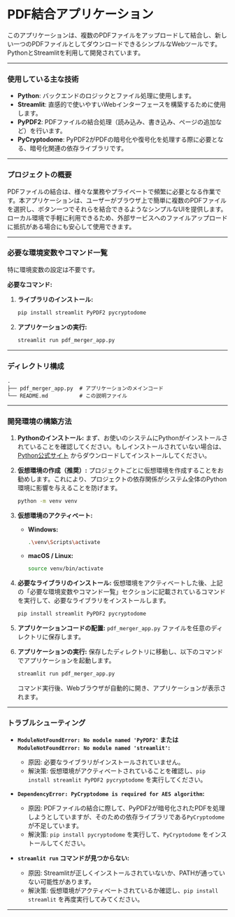 

# PDF結合アプリケーション

このアプリケーションは、複数のPDFファイルをアップロードして結合し、新しい一つのPDFファイルとしてダウンロードできるシンプルなWebツールです。PythonとStreamlitを利用して開発されています。

---

### 使用している主な技術

* **Python**: バックエンドのロジックとファイル処理に使用します。
* **Streamlit**: 直感的で使いやすいWebインターフェースを構築するために使用します。
* **PyPDF2**: PDFファイルの結合処理（読み込み、書き込み、ページの追加など）を行います。
* **PyCryptodome**: PyPDF2がPDFの暗号化や復号化を処理する際に必要となる、暗号化関連の依存ライブラリです。

---

### プロジェクトの概要

PDFファイルの結合は、様々な業務やプライベートで頻繁に必要となる作業です。本アプリケーションは、ユーザーがブラウザ上で簡単に複数のPDFファイルを選択し、ボタン一つでそれらを結合できるようなシンプルなUIを提供します。ローカル環境で手軽に利用できるため、外部サービスへのファイルアップロードに抵抗がある場合にも安心して使用できます。

---

### 必要な環境変数やコマンド一覧

特に環境変数の設定は不要です。

**必要なコマンド:**

1.  **ライブラリのインストール:**
    ```bash
    pip install streamlit PyPDF2 pycryptodome
    ```
2.  **アプリケーションの実行:**
    ```bash
    streamlit run pdf_merger_app.py
    ```

---

### ディレクトリ構成

```
.
├── pdf_merger_app.py  # アプリケーションのメインコード
└── README.md          # この説明ファイル
```

---

### 開発環境の構築方法

1.  **Pythonのインストール:**
    まず、お使いのシステムにPythonがインストールされていることを確認してください。もしインストールされていない場合は、[Python公式サイト](https://www.python.org/downloads/) からダウンロードしてインストールしてください。

2.  **仮想環境の作成（推奨）:**
    プロジェクトごとに仮想環境を作成することをお勧めします。これにより、プロジェクトの依存関係がシステム全体のPython環境に影響を与えることを防げます。
    ```bash
    python -m venv venv
    ```

3.  **仮想環境のアクティベート:**
    * **Windows:**
        ```bash
        .\venv\Scripts\activate
        ```
    * **macOS / Linux:**
        ```bash
        source venv/bin/activate
        ```

4.  **必要なライブラリのインストール:**
    仮想環境をアクティベートした後、上記の「必要な環境変数やコマンド一覧」セクションに記載されているコマンドを実行して、必要なライブラリをインストールします。
    ```bash
    pip install streamlit PyPDF2 pycryptodome
    ```

5.  **アプリケーションコードの配置:**
    `pdf_merger_app.py` ファイルを任意のディレクトリに保存します。

6.  **アプリケーションの実行:**
    保存したディレクトリに移動し、以下のコマンドでアプリケーションを起動します。
    ```bash
    streamlit run pdf_merger_app.py
    ```
    コマンド実行後、Webブラウザが自動的に開き、アプリケーションが表示されます。

---

### トラブルシューティング

* **`ModuleNotFoundError: No module named 'PyPDF2'` または `ModuleNotFoundError: No module named 'streamlit'`:**
    * 原因: 必要なライブラリがインストールされていません。
    * 解決策: 仮想環境がアクティベートされていることを確認し、`pip install streamlit PyPDF2 pycryptodome` を実行してください。

* **`DependencyError: PyCryptodome is required for AES algorithm`:**
    * 原因: PDFファイルの結合に際して、PyPDF2が暗号化されたPDFを処理しようとしていますが、そのための依存ライブラリである`PyCryptodome`が不足しています。
    * 解決策: `pip install pycryptodome` を実行して、`PyCryptodome` をインストールしてください。

* **`streamlit run` コマンドが見つからない:**
    * 原因: Streamlitが正しくインストールされていないか、PATHが通っていない可能性があります。
    * 解決策: 仮想環境がアクティベートされているか確認し、`pip install streamlit` を再度実行してみてください。

---
